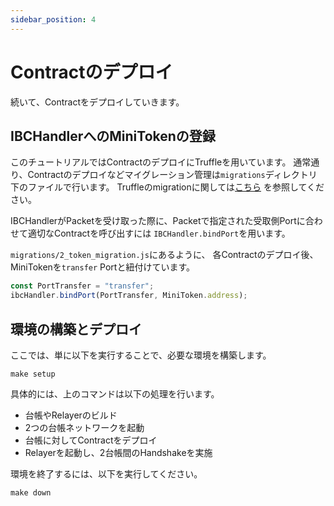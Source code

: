 ```yaml
---
sidebar_position: 4
---
```


# Contractのデプロイ

続いて、Contractをデプロイしていきます。

## IBCHandlerへのMiniTokenの登録

このチュートリアルではContractのデプロイにTruffleを用いています。
通常通り、Contractのデプロイなどマイグレーション管理は`migrations`ディレクトリ下のファイルで行います。
Truffleのmigrationに関しては[こちら](https://www.trufflesuite.com/docs/truffle/getting-started/running-migrations)
を参照してください。

IBCHandlerがPacketを受け取った際に、Packetで指定された受取側Portに合わせて適切なContractを呼び出すには
`IBCHandler.bindPort`を用います。

`migrations/2_token_migration.js`にあるように、
各Contractのデプロイ後、MiniTokenを`transfer` Portと紐付けています。

```js
const PortTransfer = "transfer";
ibcHandler.bindPort(PortTransfer, MiniToken.address);
```

## 環境の構築とデプロイ

ここでは、単に以下を実行することで、必要な環境を構築します。

```
make setup
```

具体的には、上のコマンドは以下の処理を行います。
- 台帳やRelayerのビルド
- 2つの台帳ネットワークを起動
- 台帳に対してContractをデプロイ
- Relayerを起動し、2台帳間のHandshakeを実施

環境を終了するには、以下を実行してください。

```
make down
```
